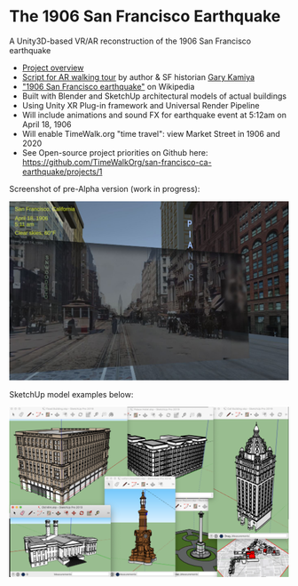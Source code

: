 # The 1906 San Francisco Earthquake
A Unity3D-based VR/AR reconstruction of the 1906 San Francisco earthquake

- [Project overview](https://docs.google.com/presentation/d/1fh4PxKjVihUx4L9ye4-c10UD2I99XBIDHBUYT_71iDI/edit?usp=sharing)
- [Script for AR walking tour](https://docs.google.com/document/d/1zxhpi-N79EJ0__SW2KYtXxmmwrMrJx4DoAyZlMzQnMk/edit?usp=sharing) by author & SF historian [Gary Kamiya](https://www.garykamiya.com/)
- ["1906 San Francisco earthquake"](https://en.wikipedia.org/wiki/1906_San_Francisco_earthquake) on Wikipedia
- Built with Blender and SketchUp architectural models of actual buildings
- Using Unity XR Plug-in framework and Universal Render Pipeline
- Will include animations and sound FX for earthquake event at 5:12am on April 18, 1906
- Will enable TimeWalk.org "time travel": view Market Street in 1906 and 2020
- See Open-source project priorities on Github here: https://github.com/TimeWalkOrg/san-francisco-ca-earthquake/projects/1

Screenshot of pre-Alpha version (work in progress):

![Screenshot of TimeWalk SF](SF1906_Screenshot01.JPG)

SketchUp model examples below:

![Screenshot of models](/Models%20-%20Originals/Nathan%20Schwartzman%20SketchUp%20models.png)
